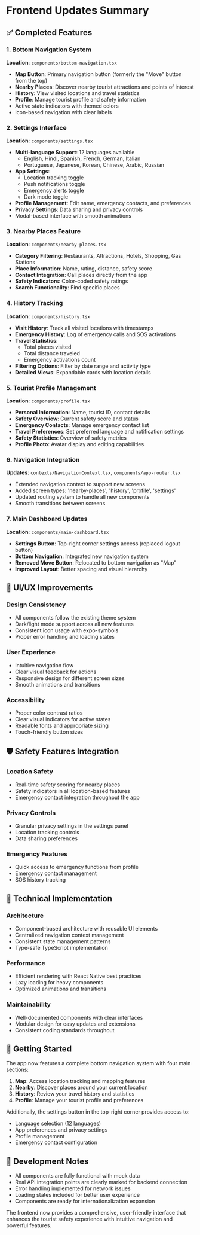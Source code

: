 # Frontend Updates Summary

## ✅ Completed Features

### 1. Bottom Navigation System
**Location**: `components/bottom-navigation.tsx`
- **Map Button**: Primary navigation button (formerly the "Move" button from the top)
- **Nearby Places**: Discover nearby tourist attractions and points of interest
- **History**: View visited locations and travel statistics
- **Profile**: Manage tourist profile and safety information
- Active state indicators with themed colors
- Icon-based navigation with clear labels

### 2. Settings Interface
**Location**: `components/settings.tsx`
- **Multi-language Support**: 12 languages available
  - English, Hindi, Spanish, French, German, Italian
  - Portuguese, Japanese, Korean, Chinese, Arabic, Russian
- **App Settings**: 
  - Location tracking toggle
  - Push notifications toggle
  - Emergency alerts toggle
  - Dark mode toggle
- **Profile Management**: Edit name, emergency contacts, and preferences
- **Privacy Settings**: Data sharing and privacy controls
- Modal-based interface with smooth animations

### 3. Nearby Places Feature
**Location**: `components/nearby-places.tsx`
- **Category Filtering**: Restaurants, Attractions, Hotels, Shopping, Gas Stations
- **Place Information**: Name, rating, distance, safety score
- **Contact Integration**: Call places directly from the app
- **Safety Indicators**: Color-coded safety ratings
- **Search Functionality**: Find specific places

### 4. History Tracking
**Location**: `components/history.tsx`
- **Visit History**: Track all visited locations with timestamps
- **Emergency History**: Log of emergency calls and SOS activations
- **Travel Statistics**: 
  - Total places visited
  - Total distance traveled
  - Emergency activations count
- **Filtering Options**: Filter by date range and activity type
- **Detailed Views**: Expandable cards with location details

### 5. Tourist Profile Management
**Location**: `components/profile.tsx`
- **Personal Information**: Name, tourist ID, contact details
- **Safety Overview**: Current safety score and status
- **Emergency Contacts**: Manage emergency contact list
- **Travel Preferences**: Set preferred language and notification settings
- **Safety Statistics**: Overview of safety metrics
- **Profile Photo**: Avatar display and editing capabilities

### 6. Navigation Integration
**Updates**: `contexts/NavigationContext.tsx`, `components/app-router.tsx`
- Extended navigation context to support new screens
- Added screen types: 'nearby-places', 'history', 'profile', 'settings'
- Updated routing system to handle all new components
- Smooth transitions between screens

### 7. Main Dashboard Updates
**Location**: `components/main-dashboard.tsx`
- **Settings Button**: Top-right corner settings access (replaced logout button)
- **Bottom Navigation**: Integrated new navigation system
- **Removed Move Button**: Relocated to bottom navigation as "Map"
- **Improved Layout**: Better spacing and visual hierarchy

## 🎨 UI/UX Improvements

### Design Consistency
- All components follow the existing theme system
- Dark/light mode support across all new features
- Consistent icon usage with expo-symbols
- Proper error handling and loading states

### User Experience
- Intuitive navigation flow
- Clear visual feedback for actions
- Responsive design for different screen sizes
- Smooth animations and transitions

### Accessibility
- Proper color contrast ratios
- Clear visual indicators for active states
- Readable fonts and appropriate sizing
- Touch-friendly button sizes

## 🛡️ Safety Features Integration

### Location Safety
- Real-time safety scoring for nearby places
- Safety indicators in all location-based features
- Emergency contact integration throughout the app

### Privacy Controls
- Granular privacy settings in the settings panel
- Location tracking controls
- Data sharing preferences

### Emergency Features
- Quick access to emergency functions from profile
- Emergency contact management
- SOS history tracking

## 📱 Technical Implementation

### Architecture
- Component-based architecture with reusable UI elements
- Centralized navigation context management
- Consistent state management patterns
- Type-safe TypeScript implementation

### Performance
- Efficient rendering with React Native best practices
- Lazy loading for heavy components
- Optimized animations and transitions

### Maintainability
- Well-documented components with clear interfaces
- Modular design for easy updates and extensions
- Consistent coding standards throughout

## 🚀 Getting Started

The app now features a complete bottom navigation system with four main sections:

1. **Map**: Access location tracking and mapping features
2. **Nearby**: Discover places around your current location
3. **History**: Review your travel history and statistics  
4. **Profile**: Manage your tourist profile and preferences

Additionally, the settings button in the top-right corner provides access to:
- Language selection (12 languages)
- App preferences and privacy settings
- Profile management
- Emergency contact configuration

## 🔧 Development Notes

- All components are fully functional with mock data
- Real API integration points are clearly marked for backend connection
- Error handling implemented for network issues
- Loading states included for better user experience
- Components are ready for internationalization expansion

The frontend now provides a comprehensive, user-friendly interface that enhances the tourist safety experience with intuitive navigation and powerful features.